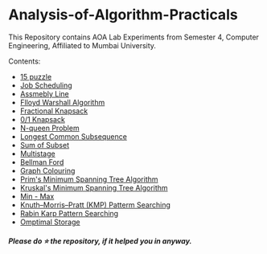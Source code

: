 # Analysis-of-Algorithm-Practicals
This Repository contains AOA Lab Experiments from Semester 4, Computer Engineering, Affiliated to Mumbai University.

Contents: 
* [15 puzzle](https://github.com/pallavivaswani/Analysis-of-Algorithm-Practicals/blob/master/15puzzle.c)
* [Job Scheduling]()
* [Assmebly Line](https://github.com/pallavivaswani/Analysis-of-Algorithm-Practicals/blob/master/assembly_line.c)
* [Flloyd Warshall Algorithm](https://github.com/pallavivaswani/Analysis-of-Algorithm-Practicals/blob/master/floydwarshall.c)
* [Fractional Knapsack](https://github.com/pallavivaswani/Analysis-of-Algorithm-Practicals/blob/master/fractional_knapsack.c)
* [0/1 Knapsack](https://github.com/pallavivaswani/Analysis-of-Algorithm-Practicals/blob/master/knapcak_0_1.c)
* [N-queen Problem](https://github.com/pallavivaswani/Analysis-of-Algorithm-Practicals/blob/master/nqueens.c)
* [Longest Common Subsequence](https://github.com/pallavivaswani/Analysis-of-Algorithm-Practicals/blob/master/lcs.c)
* [Sum of Subset](https://github.com/pallavivaswani/Analysis-of-Algorithm-Practicals/blob/master/sumofsubset.c)
* [Multistage](https://github.com/pallavivaswani/Analysis-of-Algorithm-Practicals/blob/master/multistage.c)
* [Bellman Ford](https://github.com/pallavivaswani/Analysis-of-Algorithm-Practicals/blob/master/bellmanford.c)
* [Graph Colouring](https://github.com/pallavivaswani/Analysis-of-Algorithm-Practicals/blob/master/graphcoloring.c)
* [Prim's Minimum Spanning Tree Algorithm](https://github.com/pallavivaswani/Analysis-of-Algorithm-Practicals/blob/master/primsPQ.c)
* [Kruskal's Minimum Spanning Tree Algorithm](https://github.com/pallavivaswani/Analysis-of-Algorithm-Practicals/blob/master/kruskal.c)
* [Min - Max](https://github.com/pallavivaswani/Analysis-of-Algorithm-Practicals/blob/master/minmax.c)
* [Knuth–Morris–Pratt (KMP) Patterm Searching](https://github.com/pallavivaswani/Analysis-of-Algorithm-Practicals/blob/master/KMP.c)
* [Rabin Karp Pattern Searching](https://github.com/pallavivaswani/Analysis-of-Algorithm-Practicals/blob/master/rabinkarp.c)
* [Omptimal Storage](https://github.com/pallavivaswani/Analysis-of-Algorithm-Practicals/blob/master/optimalstorage.c)


##### Please do ⭐ the repository, if it helped you in anyway.
